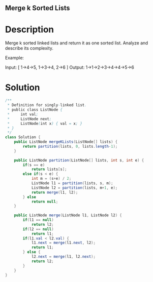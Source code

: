 Merge k Sorted Lists
---

# Description
Merge k sorted linked lists and return it as one sorted list. Analyze and describe its complexity.

Example:

Input:
[
  1->4->5,
  1->3->4,
  2->6
]
Output: 1->1->2->3->4->4->5->6

# Solution
```java
/**
 * Definition for singly-linked list.
 * public class ListNode {
 *     int val;
 *     ListNode next;
 *     ListNode(int x) { val = x; }
 * }
 */
class Solution {
    public ListNode mergeKLists(ListNode[] lists) {
        return partition(lists, 0, lists.length-1);
    }
    
    public ListNode partition(ListNode[] lists, int s, int e) {
        if(s == e)
            return lists[s];
        else if(s < e) {
            int m = (s+e) / 2;
            ListNode l1 = partition(lists, s, m);
            ListNode l2 = partition(lists, m+1, e);
            return merge(l1, l2);
        } else
            return null;
    }
    
    public ListNode merge(ListNode l1, ListNode l2) {
        if(l1 == null)
            return l2;
        if(l2 == null)
            return l1;
        if(l1.val < l2.val) {
            l1.next = merge(l1.next, l2);
            return l1;
        } else {
            l2.next = merge(l1, l2.next);
            return l2;
        }
    }
}
```

